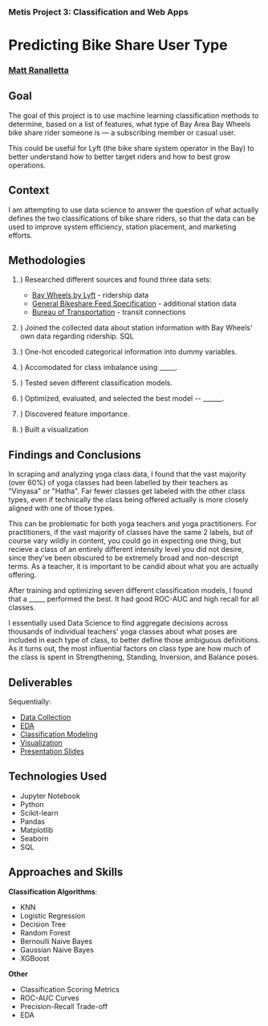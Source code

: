 ### Metis Project 3: Classification and Web Apps

# Predicting Bike Share User Type

### [Matt Ranalletta](https://www.linkedin.com/in/matthewranalletta/)

## Goal

The goal of this project is to use machine learning classification methods to determine, based on a list of features, what type of Bay Area Bay Wheels bike share rider someone is — a subscribing member or casual user.

This could be useful for Lyft (the bike share system operator in the Bay) to better understand how to better target riders and how to best grow operations.

## Context

I am attempting to use data science to answer the question of what actually defines the two classifications of bike share riders, so that the data can be used to improve system efficiency, station placement, and marketing efforts.

## Methodologies

1. ) Researched different sources and found three data sets:
      - [Bay Wheels by Lyft](https://www.lyft.com/bikes/bay-wheels/system-data) - ridership data
      - [General Bikeshare Feed Specification](https://gbfs.baywheels.com/gbfs/gbfs.json) - additional station data
      - [Bureau of Transportation](https://data-usdot.opendata.arcgis.com/datasets/bikeshare) - transit connections
      
2. ) Joined the collected data about station information with Bay Wheels' own data regarding ridership.
SQL
3. ) One-hot encoded categorical information into dummy variables.
4. ) Accomodated for class imbalance using _____.
5. ) Tested seven different classification models.
6. ) Optimized, evaluated, and selected the best model -- ______.
7. ) Discovered feature importance.
8. ) Built a visualization

## Findings and Conclusions

In scraping and analyzing yoga class data, I found that the vast majority (over 60%) of yoga classes had been labelled by their teachers as "Vinyasa" or "Hatha". Far fewer classes get labeled with the other class types, even if technically the class being offered actually is more closely aligned with one of those types.

This can be problematic for both yoga teachers and yoga practitioners. For practitioners, if the vast majority of classes have the same 2 labels, but of course vary wildly in content, you could go in expecting one thing, but recieve a class of an entirely different intensity level you did not desire, since they've been obscured to be extremely broad and non-descript terms. As a teacher, it is important to be candid about what you are actually offering.

After training and optimizing seven different classification models, I found that a _____ performed the best. It had good ROC-AUC and high recall for all classes.

I essentially used Data Science to find aggregate decisions across thousands of individual teachers' yoga classes about what poses are included in each type of class, to better define those ambiguous definitions. As it turns out, the most influential factors on class type are how much of the class is spent in Strengthening, Standing, Inversion, and Balance poses.

## Deliverables

Sequentially:

- [Data Collection](https://github.com/mattranalletta/03_predicting_bike_share_user_type/tree/main/data)
- [EDA]()
- [Classification Modeling]()
- [Visualization]()
- [Presentation Slides]()

## Technologies Used

- Jupyter Notebook
- Python
- Scikit-learn
- Pandas
- Matplotlib
- Seaborn
- SQL

## Approaches and Skills

**Classification Algorithms**:

- KNN
- Logistic Regression
- Decision Tree
- Random Forest
- Bernoulli Naive Bayes
- Gaussian Naive Bayes
- XGBoost

**Other**

- Classification Scoring Metrics
- ROC-AUC Curves
- Precision-Recall Trade-off
- EDA
